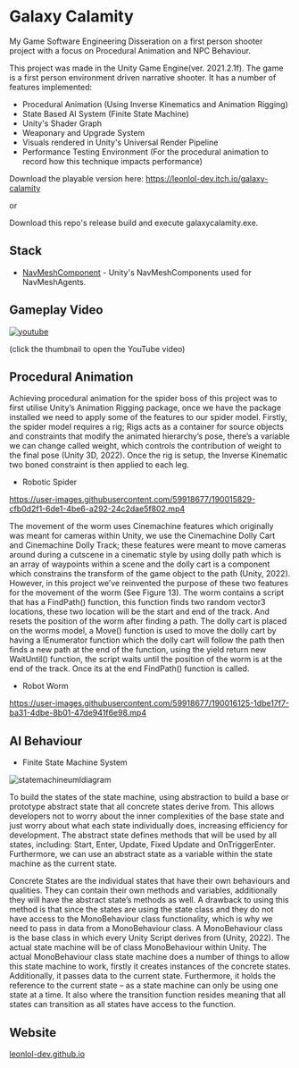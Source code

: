 # Galaxy Calamity
My Game Software Engineering Disseration on a first person shooter project with a focus on Procedural Animation and NPC Behaviour.

This project was made in the Unity Game Engine(ver. 2021.2.1f). The game is a first person environment driven narrative shooter.
It has a number of features implemented:

- Procedural Animation (Using Inverse Kinematics and Animation Rigging)
- State Based AI System (Finite State Machine)
- Unity's Shader Graph
- Weaponary and Upgrade System
- Visuals rendered in Unity's Universal Render Pipeline
- Performance Testing Environment (For the procedural animation to record how this technique impacts performance)

Download the playable version here: https://leonlol-dev.itch.io/galaxy-calamity 

or

Download this repo's release build and execute galaxycalamity.exe.

## Stack
- [NavMeshComponent](https://github.com/Unity-Technologies/NavMeshComponents) - Unity's NavMeshComponents used for NavMeshAgents.

## Gameplay Video
[![youtube](https://img.youtube.com/vi/4h4_3-uvBak/0.jpg)](https://www.youtube.com/watch?v=4h4_3-uvBak)

(click the thumbnail to open the YouTube video)

## Procedural Animation

Achieving procedural animation for the spider boss of this project was to first utilise Unity’s Animation Rigging package, once we have the package installed we need to apply some of the features to our spider model. Firstly, the spider model requires a rig; Rigs acts as a container for source objects and constraints that modify the animated hierarchy’s pose, there’s a variable we can change called weight, which controls the contribution of weight to the final pose (Unity 3D, 2022).  Once the rig is setup, the Inverse Kinematic two boned constraint is then applied to each leg. 

- Robotic Spider


https://user-images.githubusercontent.com/59918677/190015829-cfb0d2f1-6de1-4be6-a292-24c2dae5f802.mp4

The movement of the worm uses Cinemachine features which originally was meant for cameras within Unity, we use the Cinemachine Dolly Cart and Cinemachine Dolly Track; these features were meant to move cameras around during a cutscene in a cinematic style by using dolly path which is an array of waypoints within a scene and the dolly cart is a component which constrains the transform of the game object to the path (Unity, 2022). However, in this project we’ve reinvented the purpose of these two features for the movement of the worm (See Figure 13). The worm contains a script that has a FindPath() function, this function finds two random vector3 locations, these two location will be the start and end of the track. And resets the position of the worm after finding a path. The dolly cart is placed on the worms model, a Move() function is used to move the dolly cart by having a IEnumerator function which the dolly cart will follow the path then finds a new path at the end of the function, using the yield return new WaitUntil() function, the script waits until the position of the worm is at the end of the track. Once its at the end FindPath() function is called.

- Robot Worm


https://user-images.githubusercontent.com/59918677/190016125-1dbe17f7-ba31-4dbe-8b01-47de941f6e98.mp4

## AI Behaviour

- Finite State Machine System

![statemachineumldiagram](https://user-images.githubusercontent.com/59918677/196291960-b3f4785e-03a9-4aff-b976-1da62574d565.png)

To build the states of the state machine, using abstraction to build a base or prototype abstract state that all concrete states derive from. This allows developers not to worry about the inner complexities of the base state and just worry about what each state individually does, increasing efficiency for development. The abstract state defines methods that will be used by all states, including: Start, Enter, Update, Fixed Update and OnTriggerEnter. Furthermore, we can use an abstract state as a variable within the state machine as the current state.

Concrete States are the individual states that have their own behaviours and qualities. They can contain their own methods and variables, additionally they will have the abstract state’s methods as well. A drawback to using this method is that since the states are using the state class and they do not have access to the MonoBehaviour class functionality, which is why we need to pass in data from a MonoBehaviour class. A MonoBehaviour class is the base class in which every Unity Script derives from (Unity, 2022). The actual state machine will be of class MonoBehaviour within Unity. 
The actual MonoBehaviour class state machine does a number of things to allow this state machine to work, firstly it creates instances of the concrete states. Additionally, it passes data to the current state. Furthermore, it holds the reference to the current state – as a state machine can only be using one state at a time. It also where the transition function resides meaning that all states can transition as all states have access to the function.



## Website
[leonlol-dev.github.io](https://leonlol-dev.github.io/Portfolio/index.html)

